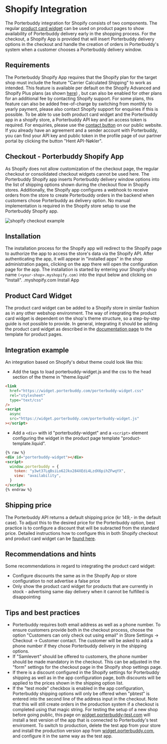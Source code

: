 # Shopify Integration

The Porterbuddy integration for Shopify consists of two components. The regular [product card widget](https://widget.porterbuddy.com/availability) can be used on product pages to show availability of Porterbuddy delivery early in the shopping process. For the checkout, a Shopify App is provided that will insert Porterbuddy delivery options in the checkout and handle the creation of orders in Porterbuddy's system when a customer chooses a Porterbuddy delivery window.

## Requirements

The Porterbuddy Shopify App requires that the Shopify plan for the target shop must include the feature "Carrier Calculated Shipping" to work as intended. This feature is available per default on the Shopify Advanced and Shopify Plus plans (as shown [here](https://en.shopify.no/pricing)) , but can also be enabled for other plans for an additional fee by contacting Shopify support. For some plans, this feature can also be added free-of-charge by switching from monthly to yearly payment, please also contact Shopify support for enquiries if this is possible.
To be able to use both product card widget and the Porterbuddy app in a shopify store, a Porterbuddy API key and an access token is required. For enquiries, please use the [contact button](https://porterbuddy.com/business) on our public website. If you already have an agreement and a sender account with Porterbuddy, you can find your API key and public token in the profile page of our partner portal by clicking the button "Hent API-Nøkler".

## Checkout - Porterbuddy Shopify App

As Shopify does not allow customization of the checkout page, the regular checkout or consolidated checkout widgets cannot be used here. The Porterbuddy Shopify app inserts Porterbuddy delivery window options into the list of shipping options shown during the checkout flow in Shopify stores. Additionally, the Shopify app configures a webhook to receive orders from the store to create Porterbuddy orders in the backend when customers chose Porterbuddy as delivery option. No manual implementation is required in the Shopify store setup to use the Porterbuddy Shopify app.

![shopify checkout example](https://widget.porterbuddy.com/page-assets/shopify-checkout.png)

## Installation

The installation process for the Shopify app will redirect to the Shopify page to authorize the app to access the store's data via the Shopify API. After authenticating the app, it will appear in "installed apps" in the shop administration pages, clicking on the app there will open the configuration page for the app. The installation is started by entering your Shopify shop name `(<your-shop>.myshopify.com)` into the input below and clicking on "Install".
.myshopify.com Install App

## Product Card Widget

The product card widget can be added to a Shopify store in similar fashion as in any other webshop environment. The way of integrating the product card widget is dependent on the shop's theme structure, so a step-by-step guide is not possible to provide. In general, integrating it should be adding the product card widget as described in the [documentation page](https://widget.porterbuddy.com/availability) to the template for product pages.

## Integration example

An integration based on Shopify's debut theme could look like this:

- Add the tags to load porterbuddy-widget.js and the css to the head section of the theme in "theme.liquid"

```html
<link
  href="https://widget.porterbuddy.com/porterbuddy-widget.css"
  rel="stylesheet"
  type="text/css"
/>
<script
  async
  src="https://widget.porterbuddy.com/porterbuddy-widget.js"
></script>
```

- Add a `<div>` with id "porterbuddy-widget" and a `<script>` element configuring the widget in the product page template "product-template.liquid".

```html
{% raw %}
<div id="porterbuddy-widget"></div>
<script>
  window.porterbuddy = {
    token: "y3wt37LqBsiLo62Jkx284XEdi4LzdX6pihZFwqYX",
    view: "availability",
  }
</script>
{% endraw %}
```

## Shipping price

The Porterbuddy API returns a default shipping price (kr 149,- in the default case). To adjust this to the desired price for the Porterbuddy option, best practice is to configure a discount that will be subracted from the standard price. Detailed instructions how to configure this in both Shopify checkout and product card widget can be [found here](https://widget.porterbuddy.com/shopify-discounts).

## Recommendations and hints

Some recommendations in regard to integrating the product card widget:

- Configure discounts the same as in the Shopify App or store configuration to not advertise a false price
- Only show the product card widget for products that are currently in stock - advertising same day delivery when it cannot be fulfilled is disappointing

## Tips and best practices

- Porterbuddy requires both email address as well as a phone number. To ensure customers provide both in the checkout process, choose the option "Customers can only check out using email" in Store Settings -> Checkout -> Customer contact. The customer will be asked to add a phone number if they chose Porterbuddy delivery in the shipping options.
- If "Samlevert" should be offered to customers, the phone number should be made mandatory in the checkout. This can be adjusted in the "form" settings for the checkout page in the Shopify shop settings page.
- If there is a discount configured in the Shopify settings for Porterbuddy shipping as well as in the app configuration page, both discounts will be applied to the prices shown in the shipping option list.
- If the "test mode" checkbox is enabled in the app configuration, Porterbuddy shipping options will only be offered when "pbtest" is entered into the second line of the address input in the checkout. Note that this will still create orders in the production system if a checkout is completed using that magic string. For testing the setup of a new shop before going public, this page on [widget.porterbuddy-test.com](https://widget.porterbuddy-test.com/shopify) will install a test version of the app that is connected to Porterbuddy's test enviroment. To switch to production, delete the test app from your store and install the production version app from [widget.porterbuddy.com](https://widget.porterbuddy.com/shopify), and configure it in the same way as the test app.
